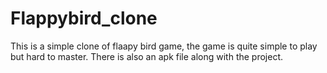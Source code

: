 # Flappybird_clone
This is a simple clone of flaapy bird game, the game is quite simple to play but hard to master.
There is also an apk file along with the project.
